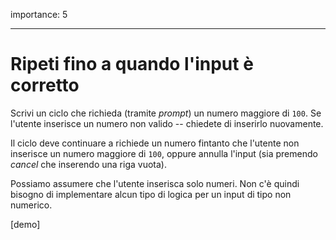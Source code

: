 importance: 5

---

# Ripeti fino a quando l'input è corretto 

Scrivi un ciclo che richieda (tramite *prompt*) un numero maggiore di `100`. Se l'utente inserisce un numero non valido -- chiedete di inserirlo nuovamente.

Il ciclo deve continuare a richiede un numero fintanto che l'utente non inserisce un numero maggiore di `100`, oppure annulla l'input (sia premendo *cancel* che inserendo una riga vuota).

Possiamo assumere che l'utente inserisca solo numeri. Non c'è quindi bisogno di implementare alcun tipo di logica per un input di tipo non numerico.

[demo]
